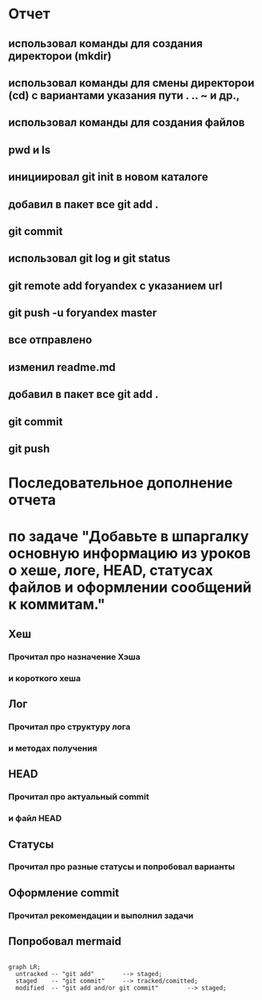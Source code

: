 # Отчет

## использовал команды для создания директорои (mkdir)
## использовал команды для смены директорои (cd) с вариантами указания пути . .. ~ и др., 
## использовал команды для создания файлов
## pwd и ls

## инициировал git init в новом каталоге
## добавил в пакет все git add .
## git commit
## использовал git log и git status

## git remote add foryandex с указанием url 
## git push -u foryandex master

## все отправлено

## изменил readme.md
## добавил в пакет все git add .
## git commit
## git push
 

# Последовательное дополнение отчета
# по задаче "Добавьте в шпаргалку основную информацию из уроков о хеше, логе, HEAD, статусах файлов и оформлении сообщений к коммитам."

## Хеш
### Прочитал про назначение Хэша 
### и короткого хеша

## Лог
### Прочитал про структуру лога
### и методах получения 

## HEAD
### Прочитал про актуальный commit 
### и файл HEAD

## Статусы
### Прочитал про разные статусы и попробовал варианты

## Оформление commit
### Прочитал рекомендации и выполнил задачи

## Попробовал mermaid

```mermaid

graph LR;
  untracked -- "git add"        --> staged;
  staged    -- "git commit"     --> tracked/comitted;
  modified  -- "git add and/or git commit"        --> staged;

```



